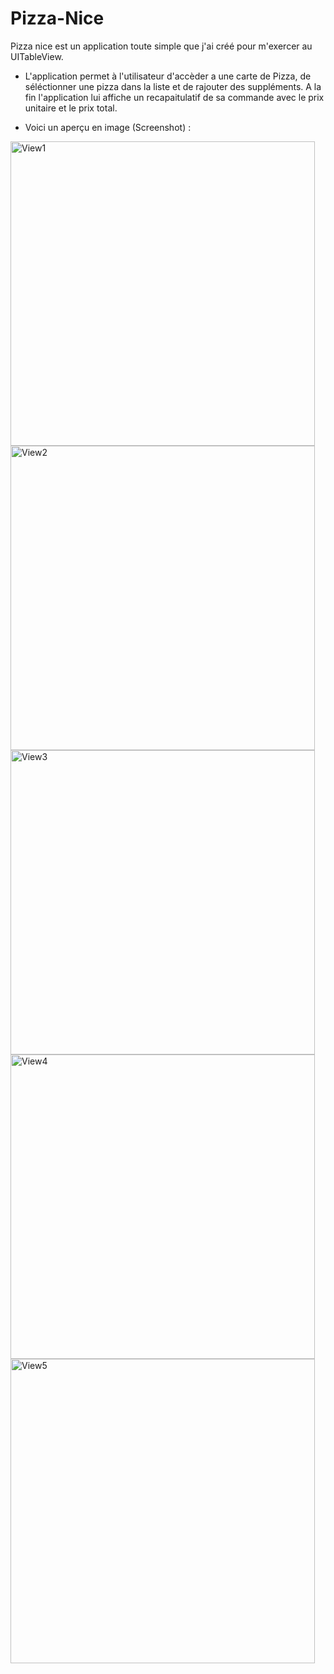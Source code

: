 # Pizza-Nice
Pizza nice est un application toute simple que j'ai créé pour m'exercer au UITableView.

- L'application permet à l'utilisateur d'accèder a une carte de Pizza, de séléctionner une pizza dans la liste et de rajouter des suppléments.
A la fin l'application lui affiche un recapaitulatif de sa commande avec le prix unitaire et le prix total. 

- Voici un aperçu en image (Screenshot) :

<img width="487" alt="View1" src="https://user-images.githubusercontent.com/46799991/154171346-9c81d493-394c-48bc-a285-6f09727bb793.png">
<img width="487" alt="View2" src="https://user-images.githubusercontent.com/46799991/154171361-46a9deef-b827-47ca-a34f-60cb65384b24.png">
<img width="487" alt="View3" src="https://user-images.githubusercontent.com/46799991/154171363-c02f0f57-d1eb-40d4-ac4e-1d276b14011c.png">
<img width="487" alt="View4" src="https://user-images.githubusercontent.com/46799991/154171365-3a6e994e-83bf-4c8e-8156-906d8096d2d2.png">
<img width="487" alt="View5" src="https://user-images.githubusercontent.com/46799991/154171368-f45a6124-47c6-4a27-b2dc-5ac56b45da40.png">
